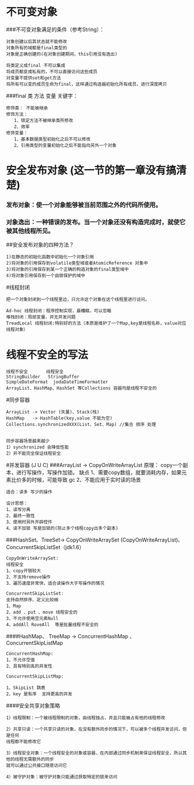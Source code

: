 # 不可变对象

###不可变对象满足的条件（参考String）：

    对象创建以后其状态就不能修改
    对象所有的域都是final类型的
    对象是正确创建的(在对象创建期间，this引用没有逸出)
    
    将类定义成final 不可以集成
    将成员都变成私有的，不可以直接访问这些成员
    对变量不提供set和get方法
    将所有可以变的成员生命为final，这样通过构造器初始化所有成员，进行深度拷贝

###final 类 方法 变量  关键字：
      
    修饰类： 不能被继承
    修饰方法：
       1、锁定方法不被继承类所修改
       2、效率
    修饰变量： 
       1、基本数据类型初始化之后不可以修改     
       2、引用类型的变量初始化之后不能指向另外一个对象
       
       
# 安全发布对象 (这一节的第一章没有搞清楚)

### 发布对象：使一个对象能够被当前范围之外的代码所使用。
    
### 对象逸出：一种错误的发布。当一个对象还没有构造完成时，就使它被其他线程所见。

##安全发布对象的四种方法？
    
    1)在静态的初始化函数中初始化一个对象引用
    2)将对象的引用保存到volatile类型域或者AtomicReference 对象中
    3)将对象的引用保存到某一个正确的构造对象的final类型域中
    4)将对象引用保存到一个由锁保护的域中

#线程封闭

    把一个对象封闭到一个线程里边，只允许这个对象在这个线程里进行访问。
    
    Ad-hoc 线程封闭：程序控制实现，最糟糕，可以忽略
    堆栈封闭：局部变量，并无并发问题
    TreadLocal 线程封闭:特别好的方法（本质是维护了一个Map,key是线程名称，value对应线程对象）

# 线程不安全的写法
    
    线程不安全       线程安全
    StringBuilder   StringBuffer
    SimpleDateFormat  jodaDateTimeFormatter
    ArrayList、HashMap、HashSet 等Collections 容器均是线程不安全的

#同步容器

    ArrayList -> Vector (矢量)、Stack(栈)
    HashMap   -> HashTable(key,value 不能为空)
    Collections.synchronizedXXX(List、Set、Map) //集合 排序 处理
    
    
    同步容器场景越来越少
    1）synchronized 会降低性能
    2）并不能完全保证线程安全

#并发容器 (J U C)
###ArrayList -> CopyOnWriteArrayList
    原理： copy一个副本，进行写操作，写操作加锁。
    缺点
    1、需要copy数组，就要消耗内存，如果元素比价多的时候，可能导致 gc
    2、不能应用于实时读的场景
    
    适合：读多 写少的操作 
    
    设计思想：
    1、读写分离 
    2、最终一致性
    3、使用时另外开辟控件
    4、读不加锁 写是加锁的(防止多个线程copy出多个副本)

          
###HashSet、TreeSet-> CopyOnWriteArraySet (CopyOnWriteArrayList)、ConcurrentSkipListSet（jdk1.6）

    CopyOnWriteArraySet:
    线程安全
    1、copy开销较大
    2、不支持remove操作
    3、遍历速度非常快，适合读操作大于写操作的情况
    
    ConcurrentSkipListSet:
    支持自然排序、定义比较细
    1、Map
    2、add 、put 、move 线程安全的
    3、不允许使用空元素Null
    4、addAll RoveAll  等是批量线程不安全的

####HashMap、 TreeMap -> ConcurrentHashMap 、ConcurrentSkipListMap
    
    ConcurrentHashMap:
    1、不允许空值
    2、具有特别高的并发性
    
    ConcurrentSkipListMap:
    
    1、SkipList 跳表 
    2、key 是有序  支持更高的并发


####安全共享对象策略

    1）线程限制：一个被线程限制的对象，由线程独占，并且只能被占有他的线程修改
    
    2）共享只读：一个共享只读的对象，在没有额外同步的情况下，可以被多个线程并发访问，但是任何
    线程都不能修改它
    
    3）线程安全对象：一个线程安全的对象或容器，在内部通过同步机制来保证线程安全，所以其他的线程无需额外的同步
    就可以通过公共接口随意访问它
    
    4）被守护对象：被守护对象只能通过获取特定的锁来访问




